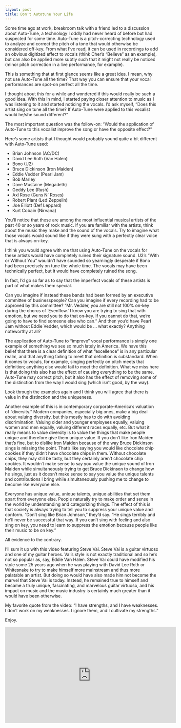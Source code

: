 ```yaml
---
layout: post
title: Don't Autotune Your Life
---
```

Some time ago at work, breakroom talk with a friend led to a discussion about Auto-Tune, a technology I oddly had never heard of before but had suspected for some time.  Auto-Tune is a pitch-correcting technology used to analyze and correct the pitch of a tone that would otherwise be considered off-key.  From what I’ve read, it can be used in recordings to add an obvious digitized effect to vocals (think Cher’s “Believe” as an example), but can also be applied more subtly such that it might not really be noticed (minor pitch correction in a live performance, for example).

This is something that at first glance seems like a great idea.  I mean, why not use Auto-Tune all the time?  That way you can ensure that your vocal performances are spot-on perfect all the time.

I thought about this for a while and wondered if this would really be such a good idea.  With this in mind, I started paying closer attention to music as I was listening to it and started noticing the vocals.  I’d ask myself, “Does this artist sing on tune all the time?  If Auto-Tune were applied to this vocalist would he/she sound different?”

The most important question was the follow-on:  “Would the application of Auto-Tune to this vocalist improve the song or have the opposite effect?”

Here’s some artists that I thought would probably sound quite a bit different with Auto-Tune used:

* Brian Johnson (AC/DC)
* David Lee Roth (Van Halen)
* Bono (U2)
* Bruce Dickinson (Iron Maiden)
* Eddie Vedder (Pearl Jam)
* Bob Marley
* Dave Mustaine (Megadeth)
* Geddy Lee (Rush)
* Axl Rose (Guns N’ Roses)
* Robert Plant (Led Zeppelin)
* Joe Elliott (Def Leppard)
* Kurt Cobain (Nirvana)

You’ll notice that these are among the most influential musical artists of the past 40 or so years of rock music.  If you are familiar with the artists, think about the music they make and the sound of the vocals.  Try to imagine what those vocals would sound like if they were sung with a perfectly clear voice that is always on-key.

I think you would agree with me that using Auto-Tune on the vocals for these artists would have completely ruined their signature sound.  U2’s “With or Without You” wouldn’t have sounded so yearningly desperate if Bono had been precisely on tune the whole time.  The vocals may have been technically perfect, but it would have completely ruined the song.

In fact, I’d go so far as to say that the imperfect vocals of these artists is part of what makes them special.

Can you imagine if instead these bands had been formed by an executive committee of businesspeople?  Can you imagine if every recording had to be approved by this committee?  “Mr. Vedder, you are still not 100% on-key during the chorus of ‘Evenflow.’  I know you are trying to sing that with emotion, but we need you to do that on-key.  If you cannot do that, we’re going to have to find someone else who can.”  And then you’d have Pearl Jam without Eddie Vedder, which would be … what exactly?  Anything noteworthy at all?

The application of Auto-Tune to “improve” vocal performance is simply one example of something we see so much lately in America.  We have this belief that there is a clear definition of what “excellence” is in any particular realm, and that anything failing to meet that definition is substandard.  When it comes to vocals, for example, singing perfectly on pitch meets that definition; anything else would fail to meet the definition.  What we miss here is that doing this also has the effect of causing everything to be the same.  Auto-Tune may correct pitch, but it also has the effect of removing some of the distinction from the way I would sing (which isn’t good, by the way).

Look through the examples again and I think you will agree that there is value in the distinction and the uniqueness.

Another example of this is in contemporary corporate-America’s valuation of “diversity.”  Modern companies, especially big ones, make a big deal about valuing diversity, but this mostly has to do with avoiding discrimination:  Valuing older and younger employees equally, valuing women and men equally, valuing different races equally, etc.  But what it really means to value diversity is to value the things that make people unique and therefore give them unique value.  If you don’t like Iron Maiden that’s fine, but to dislike Iron Maiden because of the way Bruce Dickinson sings is missing the point.  That’s like saying you would like chocolate chip cookies if they didn’t have chocolate chips in them.  Without chocolate chips, they may still be tasty, but they certainly aren’t chocolate chip cookies.  It wouldn’t make sense to say you value the unique sound of Iron Maiden while simultaneously trying to get Bruce Dickinson to change how he sings, just as it doesn’t make sense to say you value the unique talents and contributions I bring while simultaneously pushing me to change to become like everyone else.

Everyone has unique value, unique talents, unique abilities that set them apart from everyone else.  People naturally try to make order and sense in the world by understanding and categorizing things.  The effect of this is that society is always trying to tell you to suppress your unique value and conform.  “Don’t sing like Brian Johnson,” they’d say.  “He sings terribly and he’ll never be successful that way.  If you can’t sing with feeling and also sing on key, you need to learn to suppress the emotion because people like their music to be on key.”

All evidence to the contrary.

I’ll sum it up with this video featuring Steve Vai.  Steve Vai is a guitar virtuoso and one of my guitar heroes.  Vai’s style is not exactly traditional and so he’s not so popular as, say, Eddie Van Halen.  Steve Vai could have modified his style some 25 years ago when he was playing with David Lee Roth or Whitesnake to try to make himself more mainstream and thus more palatable an artist.  But doing so would have also made him not become the marvel that Steve Vai is today.  Instead, he remained true to himself and became a truly unique, fascinating, and marvelous guitar virtuoso, and his impact on music and the music industry is certainly much greater than it would have been otherwise.

My favorite quote from the video:  “I have strengths, and I have weaknesses.  I don’t work on my weaknesses.  I ignore them, and I cultivate my strengths.”

Enjoy.

<p><iframe src="http://www.youtube.com/embed/atGBKuCJ-Jc" frameborder="0" width="560" height="315"></iframe></p>
